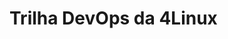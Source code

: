 # Trilha DevOps da 4Linux

<!-- Altere a Flag abaixo com sua URL do seu usuário do Github -->
<!--
![Pipeline Status](https://github.com/pablowilliam/DevOpsLab-HelloWorld/actions/workflows/pipeline.yml/badge.svg) 


Aplicação criada para exemplificar o Ciclo de uma PipeLine DevOps


Para maiores informações acesse o [Site da 4Linux](https://www.4linux.com.br/cursos/devops)
